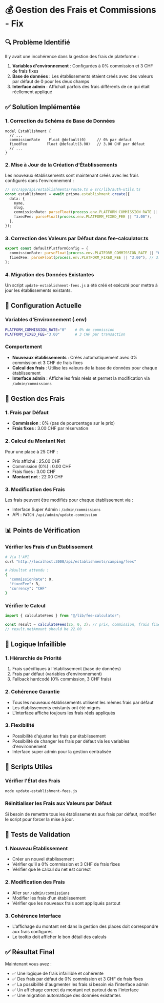 # 💰 Gestion des Frais et Commissions - Fix

## 🔍 Problème Identifié

Il y avait une incohérence dans la gestion des frais de plateforme :

1. **Variables d'environnement** : Configurées à 0% commission et 3 CHF de frais fixes
2. **Base de données** : Les établissements étaient créés avec des valeurs par défaut de 0 pour les deux champs
3. **Interface admin** : Affichait parfois des frais différents de ce qui était réellement appliqué

## ✅ Solution Implémentée

### 1. **Correction du Schéma de Base de Données**

```prisma
model Establishment {
  // ...
  commissionRate    Float @default(0)     // 0% par défaut
  fixedFee         Float @default(3.00)   // 3.00 CHF par défaut
  // ...
}
```

### 2. **Mise à Jour de la Création d'Établissements**

Les nouveaux établissements sont maintenant créés avec les frais configurés dans l'environnement :

```typescript
// src/app/api/establishments/route.ts & src/lib/auth-utils.ts
const establishment = await prisma.establishment.create({
  data: {
    name,
    slug,
    commissionRate: parseFloat(process.env.PLATFORM_COMMISSION_RATE || "0"),
    fixedFee: parseFloat(process.env.PLATFORM_FIXED_FEE || "3.00"),
  },
});
```

### 3. **Correction des Valeurs par Défaut dans fee-calculator.ts**

```typescript
export const defaultPlatformConfig = {
  commissionRate: parseFloat(process.env.PLATFORM_COMMISSION_RATE || "0") / 100, // 0% = 0.00
  fixedFee: parseFloat(process.env.PLATFORM_FIXED_FEE || "3.00"), // 3.00 CHF
};
```

### 4. **Migration des Données Existantes**

Un script `update-establishment-fees.js` a été créé et exécuté pour mettre à jour les établissements existants.

## 🎯 Configuration Actuelle

### Variables d'Environnement (.env)

```bash
PLATFORM_COMMISSION_RATE="0"    # 0% de commission
PLATFORM_FIXED_FEE="3.00"       # 3 CHF par transaction
```

### Comportement

- **Nouveaux établissements** : Créés automatiquement avec 0% commission et 3 CHF de frais fixes
- **Calcul des frais** : Utilise les valeurs de la base de données pour chaque établissement
- **Interface admin** : Affiche les frais réels et permet la modification via `/admin/commissions`

## 🔧 Gestion des Frais

### 1. **Frais par Défaut**

- **Commission** : 0% (pas de pourcentage sur le prix)
- **Frais fixes** : 3.00 CHF par réservation

### 2. **Calcul du Montant Net**

Pour une place à 25 CHF :

- Prix affiché : 25.00 CHF
- Commission (0%) : 0.00 CHF
- Frais fixes : 3.00 CHF
- **Montant net** : 22.00 CHF

### 3. **Modification des Frais**

Les frais peuvent être modifiés pour chaque établissement via :

- Interface Super Admin : `/admin/commissions`
- API : `PATCH /api/admin/update-commission`

## 📊 Points de Vérification

### Vérifier les Frais d'un Établissement

```bash
# Via l'API
curl "http://localhost:3000/api/establishments/camping/fees"

# Résultat attendu :
{
  "commissionRate": 0,
  "fixedFee": 3,
  "currency": "CHF"
}
```

### Vérifier le Calcul

```typescript
import { calculateFees } from "@/lib/fee-calculator";

const result = calculateFees(25, 0, 3); // prix, commission, frais fixes
// result.netAmount should be 22.00
```

## 🎯 Logique Infaillible

### 1. **Hiérarchie de Priorité**

1. Frais spécifiques à l'établissement (base de données)
2. Frais par défaut (variables d'environnement)
3. Fallback hardcodé (0% commission, 3 CHF frais)

### 2. **Cohérence Garantie**

- Tous les nouveaux établissements utilisent les mêmes frais par défaut
- Les établissements existants ont été migrés
- L'interface affiche toujours les frais réels appliqués

### 3. **Flexibilité**

- Possibilité d'ajuster les frais par établissement
- Possibilité de changer les frais par défaut via les variables d'environnement
- Interface super admin pour la gestion centralisée

## 🔄 Scripts Utiles

### Vérifier l'État des Frais

```bash
node update-establishment-fees.js
```

### Réinitialiser les Frais aux Valeurs par Défaut

Si besoin de remettre tous les établissements aux frais par défaut, modifier le script pour forcer la mise à jour.

## 📝 Tests de Validation

### 1. **Nouveau Établissement**

- Créer un nouvel établissement
- Vérifier qu'il a 0% commission et 3 CHF de frais fixes
- Vérifier que le calcul du net est correct

### 2. **Modification des Frais**

- Aller sur `/admin/commissions`
- Modifier les frais d'un établissement
- Vérifier que les nouveaux frais sont appliqués partout

### 3. **Cohérence Interface**

- L'affichage du montant net dans la gestion des places doit correspondre aux frais configurés
- Le tooltip doit afficher le bon détail des calculs

## ✅ Résultat Final

Maintenant vous avez :

- ✅ Une logique de frais infaillible et cohérente
- ✅ Des frais par défaut de 0% commission et 3 CHF de frais fixes
- ✅ La possibilité d'augmenter les frais si besoin via l'interface admin
- ✅ Un affichage correct du montant net partout dans l'interface
- ✅ Une migration automatique des données existantes
